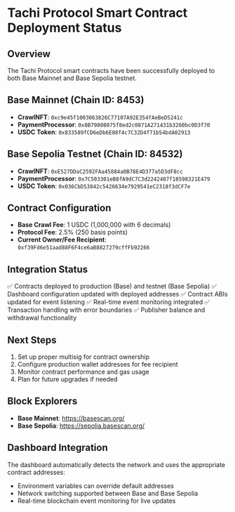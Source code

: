 # Tachi Protocol Smart Contract Deployment Status

## Overview
The Tachi Protocol smart contracts have been successfully deployed to both Base Mainnet and Base Sepolia testnet.

## Base Mainnet (Chain ID: 8453)
- **CrawlNFT**: `0xc9e45f1003063826C77107A92E354fAeBeD5241c`
- **PaymentProcessor**: `0x8B79808075f8ed2c0871A271431b3260bc0D3f70`
- **USDC Token**: `0x833589fCD6eDb6E08f4c7C32D4f71b54bdA02913`

## Base Sepolia Testnet (Chain ID: 84532)
- **CrawlNFT**: `0xE527DDaC2592FAa45884a0B78E4D377a5D3dF8cc`
- **PaymentProcessor**: `0x7C503301eB8fA9dC7C3d2242487f18598321E479`
- **USDC Token**: `0x036CbD53842c5426634e7929541eC2318f3dCF7e`

## Contract Configuration
- **Base Crawl Fee**: 1 USDC (1,000,000 with 6 decimals)
- **Protocol Fee**: 2.5% (250 basis points)
- **Current Owner/Fee Recipient**: `0xf39Fd6e51aad88F6F4ce6aB8827279cffFb92266`

## Integration Status
✅ Contracts deployed to production (Base) and testnet (Base Sepolia)
✅ Dashboard configuration updated with deployed addresses
✅ Contract ABIs updated for event listening
✅ Real-time event monitoring integrated
✅ Transaction handling with error boundaries
✅ Publisher balance and withdrawal functionality

## Next Steps
1. Set up proper multisig for contract ownership
2. Configure production wallet addresses for fee recipient
3. Monitor contract performance and gas usage
4. Plan for future upgrades if needed

## Block Explorers
- **Base Mainnet**: https://basescan.org/
- **Base Sepolia**: https://sepolia.basescan.org/

## Dashboard Integration
The dashboard automatically detects the network and uses the appropriate contract addresses:
- Environment variables can override default addresses
- Network switching supported between Base and Base Sepolia
- Real-time blockchain event monitoring for live updates